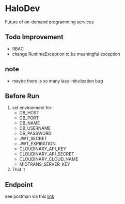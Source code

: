 # HaloDev

Future of on-demand programming services

## Todo Improvement

- RBAC
- change RuntimeException to be meaningful exception

## note

- maybe there is so many lazy initialization bug

## Before Run

1. set environment for:
    - DB_HOST
    - DB_PORT
    - DB_NAME
    - DB_USERNAME
    - DB_PASSWORD
    - JWT_SECRET
    - JWT_EXPIRATION
    - CLOUDINARY_API_KEY
    - CLOUDINARY_API_SECRET
    - CLOUDINARY_CLOUD_NAME
    - MIDTRANS_SERVER_KEY
2. That it

## Endpoint

see postman via
this [link](https://www.postman.com/dark-trinity-353543/workspace/enigma-levi-taichou/collection/14212009-4957b788-9a68-45cd-baea-a5ff001691cc?action=share&creator=14212009)